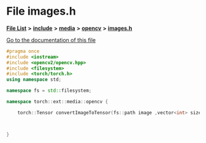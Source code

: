 

# File images.h

[**File List**](files.md) **>** [**include**](dir_d44c64559bbebec7f509842c48db8b23.md) **>** [**media**](dir_aa03a1d12037901d4378cbd73498762d.md) **>** [**opencv**](dir_2b794fa5f0369c1c80752771b4d33858.md) **>** [**images.h**](images_8h.md)

[Go to the documentation of this file](images_8h.md)


```C++
#pragma once
#include <iostream>
#include <opencv2/opencv.hpp>
#include <filesystem>
#include <torch/torch.h>
using namespace std;

namespace fs = std::filesystem;

namespace torch::ext::media::opencv {

    torch::Tensor convertImageToTensor(fs::path image ,vector<int> size = {0,0});



}


```


